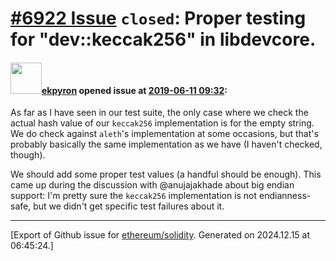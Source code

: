 # [\#6922 Issue](https://github.com/ethereum/solidity/issues/6922) `closed`: Proper testing for "dev::keccak256" in libdevcore.

#### <img src="https://avatars.githubusercontent.com/u/1347491?v=4" width="50">[ekpyron](https://github.com/ekpyron) opened issue at [2019-06-11 09:32](https://github.com/ethereum/solidity/issues/6922):

As far as I have seen in our test suite, the only case where we check the actual hash value of our ``keccak256`` implementation is for the empty string. We do check against ``aleth``'s implementation at some occasions, but that's probably basically the same implementation as we have (I haven't checked, though).

We should add some proper test values (a handful should be enough).
This came up during the discussion with @anujajakhade about big endian support: I'm pretty sure the ``keccak256`` implementation is not endianness-safe, but we didn't get specific test failures about it.




-------------------------------------------------------------------------------



[Export of Github issue for [ethereum/solidity](https://github.com/ethereum/solidity). Generated on 2024.12.15 at 06:45:24.]
